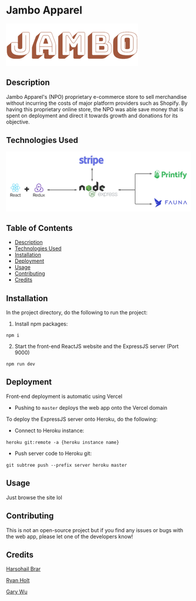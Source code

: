 # Jambo Apparel

![](src/assets/logo.png)

## Description

Jambo Apparel's (NPO) proprietary e-commerce store to sell merchandise without incurring the costs of major platform providers such as Shopify. By having this proprietary online store, the NPO was able save money that is spent on deployment and direct it towards growth and donations for its objective.

## Technologies Used

<img src="./src/assets/Jambo Architecture Diagram.png" width="700">

## Table of Contents

- [Description](#Description)
- [Technologies Used](#Technologies-Used)
- [Installation](#Installation)
- [Deployment](#Deployment)
- [Usage](#Usage)
- [Contributing](#Contributing)
- [Credits](#Credits)

## Installation

In the project directory, do the following to run the project:

1. Install npm packages:

```
npm i
```

2. Start the front-end ReactJS website and the ExpressJS server (Port 9000)

```
npm run dev
```

## Deployment

Front-end deployment is automatic using Vercel

- Pushing to `master` deploys the web app onto the Vercel domain

To deploy the ExpressJS server onto Heroku, do the following:

- Connect to Heroku instance:

`heroku git:remote -a {heroku instance name}`

- Push server code to Heroku git:

`git subtree push --prefix server heroku master`

## Usage

Just browse the site lol

## Contributing

This is not an open-source project but if you find any issues or bugs with the web app, please let one of the developers know!

## Credits

[Harsohail Brar](https://github.com/harsohailB)

[Ryan Holt](https://github.com/ryan-holt)

[Gary Wu](https://github.com/garywu2)
